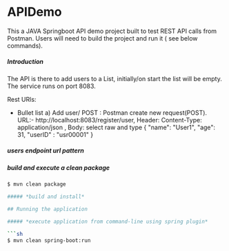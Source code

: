 # APIDemo

This a JAVA Springboot API demo project built to test REST API calls from Postman. Users will need to build the project and run it ( see below commands).


##### *Introduction*

The API is there to add users to a List, initially/on start the list will be empty.  The service runs on port 8083.

Rest URls:
* Bullet list
  a) Add user/ POST : Postman create new request(POST). URL:- http://localhost:8083/register/user, Header: Content-Type: application/json , Body: select raw and type 
  {
    "name": "User1",
    "age": 31,
    "userID" : "usr00001"
  }


##### *users endpoint url pattern*

##### *build and execute a clean package*

```sh
$ mvn clean package

##### *build and install*

## Running the application

##### *execute application from command-line using spring plugin*

```sh
$ mvn clean spring-boot:run
```

